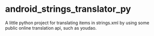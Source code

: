 # android_strings_translator_py
A little python project for translating items in strings.xml by using some public online translation api, such as youdao.
